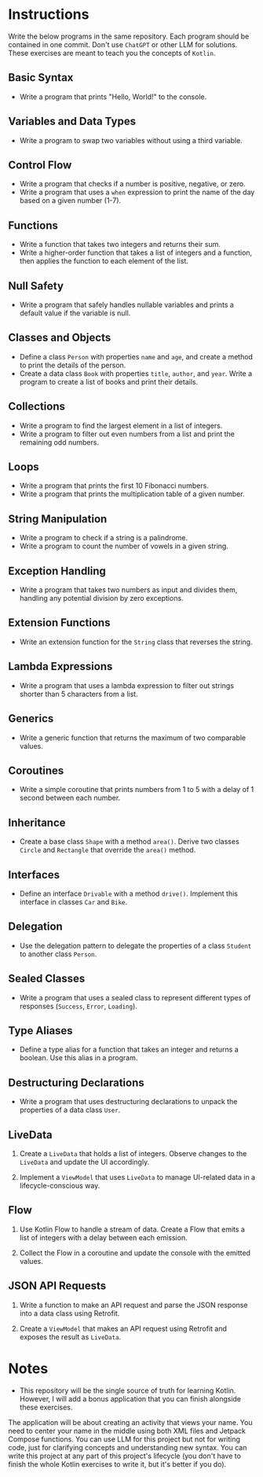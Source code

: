 # Instructions

Write the below programs in the same repository. Each program should be contained in one commit. Don't use `ChatGPT` or other LLM for solutions. These exercises are meant to teach you the concepts of `Kotlin`.


## Basic Syntax

- Write a program that prints "Hello, World!" to the console.

## Variables and Data Types

- Write a program to swap two variables without using a third variable.

## Control Flow

- Write a program that checks if a number is positive, negative, or zero.
- Write a program that uses a `when` expression to print the name of the day based on a given number (1-7).

## Functions

- Write a function that takes two integers and returns their sum.
- Write a higher-order function that takes a list of integers and a function, then applies the function to each element of the list.

## Null Safety

- Write a program that safely handles nullable variables and prints a default value if the variable is null.

## Classes and Objects

- Define a class `Person` with properties `name` and `age`, and create a method to print the details of the person.
- Create a data class `Book` with properties `title`, `author`, and `year`. Write a program to create a list of books and print their details.

## Collections

- Write a program to find the largest element in a list of integers.
- Write a program to filter out even numbers from a list and print the remaining odd numbers.

## Loops

- Write a program that prints the first 10 Fibonacci numbers.
- Write a program that prints the multiplication table of a given number.

## String Manipulation

- Write a program to check if a string is a palindrome.
- Write a program to count the number of vowels in a given string.

## Exception Handling

- Write a program that takes two numbers as input and divides them, handling any potential division by zero exceptions.

## Extension Functions

- Write an extension function for the `String` class that reverses the string.

## Lambda Expressions

- Write a program that uses a lambda expression to filter out strings shorter than 5 characters from a list.

## Generics

- Write a generic function that returns the maximum of two comparable values.

## Coroutines

- Write a simple coroutine that prints numbers from 1 to 5 with a delay of 1 second between each number.

## Inheritance

- Create a base class `Shape` with a method `area()`. Derive two classes `Circle` and `Rectangle` that override the `area()` method.

## Interfaces

- Define an interface `Drivable` with a method `drive()`. Implement this interface in classes `Car` and `Bike`.

## Delegation

- Use the delegation pattern to delegate the properties of a class `Student` to another class `Person`.

## Sealed Classes

- Write a program that uses a sealed class to represent different types of responses (`Success`, `Error`, `Loading`).

## Type Aliases

- Define a type alias for a function that takes an integer and returns a boolean. Use this alias in a program.

## Destructuring Declarations

- Write a program that uses destructuring declarations to unpack the properties of a data class `User`.

## LiveData

1. Create a `LiveData` that holds a list of integers. Observe changes to the `LiveData` and update the UI accordingly.

2. Implement a `ViewModel` that uses `LiveData` to manage UI-related data in a lifecycle-conscious way.

## Flow

1. Use Kotlin Flow to handle a stream of data. Create a Flow that emits a list of integers with a delay between each emission.

2. Collect the Flow in a coroutine and update the console with the emitted values.

## JSON API Requests

1. Write a function to make an API request and parse the JSON response into a data class using Retrofit.

2. Create a `ViewModel` that makes an API request using Retrofit and exposes the result as `LiveData`.



# Notes

* This repository will be the single source of truth for learning Kotlin. However, I will add a bonus application that you can finish alongside these exercises.

The application will be about creating an activity that views your name. You need to center your name in the middle using both XML files and Jetpack Compose functions. You can use LLM for this project but not for writing code, just for clarifying concepts and understanding new syntax. You can write this project at any part of this project's lifecycle (you don't have to finish the whole Kotlin exercises to write it, but it's better if you do).
